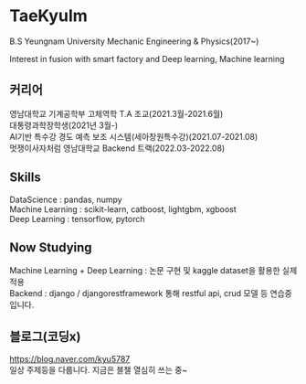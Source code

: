 # TaeKyuIm
 
 B.S Yeungnam University Mechanic Engineering & Physics(2017~)
 
 Interest in fusion with smart factory and Deep learning, Machine learning
 
 
 ## 커리어  
 영남대학교 기계공학부 고체역학 T.A 조교(2021.3월-2021.6월)  
 대통령과학장학생(2021년 3월-)  
 AI기반 특수강 경도 예측 보조 시스템(세아창원특수강)(2021.07-2021.08)  
 멋쟁이사자처럼 영남대학교 Backend 트랙(2022.03-2022.08)
 
 ## Skills
 DataScience : pandas, numpy    
 Machine Learning : scikit-learn, catboost, lightgbm, xgboost    
 Deep Learning : tensorflow, pytorch    
 
 ## Now Studying
 Machine Learning + Deep Learning : 논문 구현 및 kaggle dataset을 활용한 실제 적용  
 Backend : django / djangorestframework 통해 restful api, crud 모델 등 연습중입니다.
 
 ## 블로그(코딩x)
 https://blog.naver.com/kyu5787  
 일상 주제등을 다룹니다. 지금은 블챌 열심히 쓰는 중~
 
